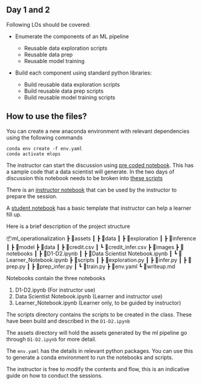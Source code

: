 ## Day 1 and 2
Following LOs should be covered:

- Enumerate the components of an ML pipeline
    - Reusable data exploration scripts
    - Reusable data prep
    - Reusable model training

- Build each component using standard python libraries:
    - Build reusable data exploration scripts
    - Build reusable data prep scripts
    - Build reusable model training scripts


## How to use the files?

You can create a new anaconda environment with relevant dependencies using the following commands

```shell
conda env create -f env.yaml
conda activate mlops
```
The instructor can start the discussion using [pre coded notebook](./notebooks/Data%20Scientist%20Notebook.ipynb). This has a sample code that a data scientist will generate. In the two days of discussion this notebook needs to be broken into [these scripts](./scripts/)


There is an [instructor notebook](./notebooks/D1.-D2ipynb) that can be used by the instructor to prepare the session.

A [student notebook](./notebooks/Learner_Notebook.ipynb) has a basic template that instructor can help a learner fill up.

Here is a brief description of the project structure

📦ml_operationalization
 ┣ 📂assets
 ┃ ┣ 📂data
 ┃ ┣ 📂exploration
 ┃ ┣ 📂inference
 ┃ ┣ 📂model
 ┣ 📂data
 ┃ ┣ 📜credit.csv
 ┃ ┗ 📜credit_infer.csv
 ┣ 📂images
 ┣ 📂notebooks
 ┃ ┣ 📜D1-D2.ipynb
 ┃ ┣ 📜Data Scientist Notebook.ipynb
 ┃ ┗ 📜Learner_Notebook.ipynb
 ┣ 📂scripts
 ┃ ┣ 📜exploration.py
 ┃ ┣ 📜infer.py
 ┃ ┣ 📜prep.py
 ┃ ┣ 📜prep_infer.py
 ┃ ┗ 📜train.py
 ┣ 📜env.yaml
 ┗ 📜writeup.md 


 Notebooks contain the three notebooks
 1. D1-D2.ipynb (For instructor use)
 2. Data Scientist Notebook.ipynb (Learner and instructor use)
 3. Learner_Notebook.ipynb (Learner only, to be guided by instructor)

 The scripts directory contains the scripts to be created in the class. These have been build and described in the `D1-D2.ipynb`

 The assets directory will hold the assets generated by the ml pipeline go through `D1-D2.ipynb` for more detail.

 The `env.yaml` has the details in relevant python packages. You can use this to generate a conda environment to run the notebooks and scripts.

 The instructor is free to modify the contents and flow, this is an indicative guide on how to conduct the sessions.